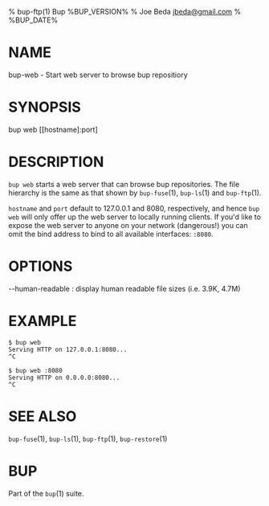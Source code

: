 % bup-ftp(1) Bup %BUP_VERSION%
% Joe Beda <jbeda@gmail.com>
% %BUP_DATE%

# NAME

bup-web - Start web server to browse bup repositiory

# SYNOPSIS

bup web [[hostname]:port]

# DESCRIPTION

`bup web` starts a web server that can browse bup repositories. The file
hierarchy is the same as that shown by `bup-fuse`(1), `bup-ls`(1) and
`bup-ftp`(1).

`hostname` and `port` default to 127.0.0.1 and 8080, respectively, and hence
`bup web` will only offer up the web server to locally running clients. If
you'd like to expose the web server to anyone on your network (dangerous!) you
can omit the bind address to bind to all available interfaces: `:8080`.

# OPTIONS

--human-readable
:   display human readable file sizes (i.e. 3.9K, 4.7M)

# EXAMPLE

    $ bup web
    Serving HTTP on 127.0.0.1:8080...
    ^C

    $ bup web :8080
    Serving HTTP on 0.0.0.0:8080...
    ^C


# SEE ALSO

`bup-fuse`(1), `bup-ls`(1), `bup-ftp`(1), `bup-restore`(1)


# BUP

Part of the `bup`(1) suite.

